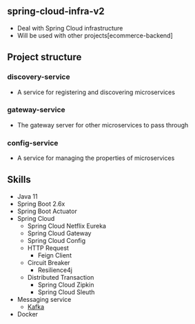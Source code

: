 ## spring-cloud-infra-v2
* Deal with Spring Cloud infrastructure
* Will be used with other projects[ecommerce-backend]

## Project structure

### discovery-service
* A service for registering and discovering microservices

### gateway-service
* The gateway server for other microservices to pass through 

### config-service 
* A service for managing the properties of microservices 

## Skills
* Java 11
* Spring Boot 2.6x
* Spring Boot Actuator
* Spring Cloud
  * Spring Cloud Netflix Eureka
  * Spring Cloud Gateway
  * Spring Cloud Config
  * HTTP Request 
    * Feign Client
  * Circuit Breaker
    * Resilience4j
  * Distributed Transaction
    * Spring Cloud Zipkin
    * Spring Cloud Sleuth
* Messaging service
  * [Kafka](https://github.com/wurstmeister/kafka-docker)
* Docker
